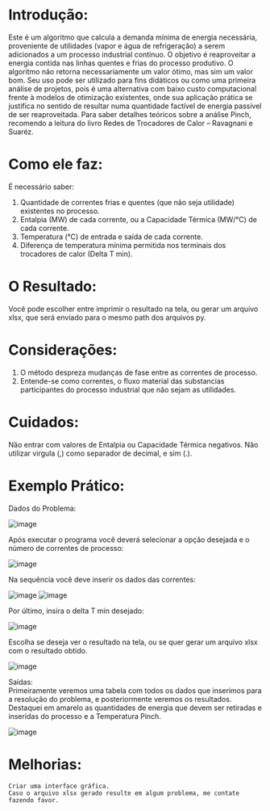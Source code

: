 # Introdução:
  Este é um algoritmo que calcula a demanda mínima de energia necessária, proveniente de utilidades (vapor e água de refrigeração) a serem adicionados a um processo industrial contínuo. O objetivo é reaproveitar a energia contida nas linhas quentes e frias do processo produtivo. O algoritmo não retorna necessariamente um valor ótimo, mas sim um valor bom. Seu uso pode ser utilizado para fins didáticos ou como uma primeira análise de projetos, pois é uma alternativa com baixo custo computacional frente à modelos de otimização existentes, onde sua aplicação prática se justifica no sentido de resultar numa quantidade factível de energia passível de ser reaproveitada. 
Para saber detalhes teóricos sobre a análise Pinch, recomendo a leitura do livro Redes de Trocadores de Calor – Ravagnani e Suaréz. 

# Como ele faz:
  É necessário saber:
  1) Quantidade de correntes frias e quentes (que não seja utilidade) existentes no processo.
  2) Entalpia (MW) de cada corrente, ou a Capacidade Térmica (MW/°C) de cada corrente.
  3) Temperatura (°C) de entrada e saída de cada corrente.
  4) Diferença de temperatura mínima permitida nos terminais dos trocadores de calor (Delta T min).

# O Resultado:
  Você pode escolher entre imprimir o resultado na tela, ou gerar um arquivo xlsx, que será enviado para o mesmo path dos arquivos py.

# Considerações:
  1) O método despreza mudanças de fase entre as correntes de processo.
  2) Entende-se como correntes, o fluxo material das substancias participantes do processo industrial que não sejam as utilidades.

# Cuidados:
  Não entrar com valores de Entalpia ou Capacidade Térmica negativos.
  Não utilizar virgula (,) como separador de decimal, e sim (.).

# Exemplo Prático: 
  Dados do Problema:

![image](https://user-images.githubusercontent.com/79408563/126881347-c4b1e68e-395a-4623-8349-75199e649654.png)


  Após executar o programa você deverá selecionar a opção desejada e o número de correntes de processo:
  
  ![image](https://user-images.githubusercontent.com/79408563/126881415-421e57a3-e67c-480a-8827-f1fd5094a605.png)


  Na sequência você deve inserir os dados das correntes:
  
  ![image](https://user-images.githubusercontent.com/79408563/126881445-affa9a0d-4de1-4291-b8ef-f7960cde8347.png) 
  ![image](https://user-images.githubusercontent.com/79408563/126881463-9617e271-2631-4e41-9f1f-97975fcff9fc.png)

  Por último, insira o delta T min desejado:
  
  ![image](https://user-images.githubusercontent.com/79408563/126881497-3a41a5ba-aefc-4404-b650-4d290c521ebd.png)

  Escolha se deseja ver o resultado na tela, ou se quer gerar um arquivo xlsx com o resultado obtido.
  
  ![image](https://user-images.githubusercontent.com/79408563/126881519-b19ab4c3-8a59-4f03-973b-f55fa420a960.png)

  Saídas:    
    Primeiramente veremos uma tabela com todos os dados que inserimos para a resolução do problema, e posteriormente veremos os resultados. Destaquei em amarelo as quantidades de energia que devem ser retiradas e inseridas do processo e a Temperatura Pinch.
  
   ![image](https://user-images.githubusercontent.com/79408563/126881567-5d88d687-c190-4fcf-a5e1-ebcfeee33fbc.png)
   
   # Melhorias:
    Criar uma interface gráfica.
    Caso o arquivo xlsx gerado resulte em algum problema, me contate fazendo favor.
